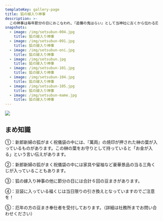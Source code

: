 ```yaml
---
templateKey: gallery-page
title: 狐の嫁入り神事
description: >-
  この神事は毎年節分の日におこなわれ、『追儺の鬼はらい』として当神社に古くから伝わる厄祓行事です。当神社の神使、福徳家の娘狐福子が、神使の総本家、助四郎家の小狐助太郎のもとへお嫁入りする・・・・・という道中を新郎新婦はもとより、仲人・親族も正装し再現するものです。神使狐の面と婚礼衣装を着付けた狐の新郎新婦は、赤鬼・青鬼の先導で、嫁入り道具や笛・太鼓の楽人等と共に行列をなし賑やかに練り歩きます。狐の夫婦は境内を一周して特設舞台に上がり、三三九度の盃を交わした後、祝儀袋に入った福餅や福豆を参拝者にまかれます。この狐のカップルは毎年、氏子区域の厄年にあたる方の中から選ばれます。
snapshots:
  - image: /img/setsubun-004.jpg
    title: 狐の嫁入り神事
  - image: /img/setsubun-091.jpg
    title: 狐の嫁入り神事
  - image: /img/setsubun-oni.jpg
    title: 狐の嫁入り神事
  - image: /img/setsubun.jpg
    title: 狐の嫁入り神事
  - image: /img/setsubun-101.jpg
    title: 狐の嫁入り神事
  - image: /img/setsubun-104.jpg
    title: 狐の嫁入り神事
  - image: /img/setsubun-105.jpg
    title: 狐の嫁入り神事
  - image: /img/setsubun-mame.jpg
    title: 狐の嫁入り神事
---
```


![](/img/setsubun-102.jpg)

## まめ知識

①：新郎新婦の狐がまく祝儀袋の中には、『萬両』の焼印が押された榊の葉が入っているものがあります。この榊の葉をお守りとして持っていると「お金が入る」という言い伝えがあります。

②：新郎新婦の狐がまく祝儀袋の中には家具や留袖など豪華景品の当る三角くじが入っていることもあります。

③：狐の嫁入り神事の他に節分の日には合計６回の豆まきがあります。

④：豆袋に入っている福くじは当日限りの引き換えとなっていますのでご注意を！

⑤：厄年の方の豆まき奉仕者を受付しております。（詳細は社務所までお問い合わせください）
